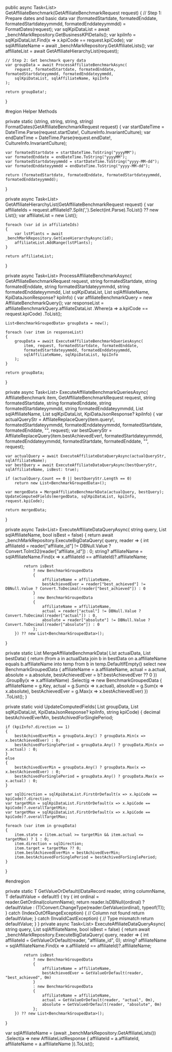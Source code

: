public async Task<List<BenchmarkGroupedData>> GetAffiliateBenchmark(GetAffiliateBenchmarkRequest request)
{
    // Step 1: Prepare dates and basic data
    var (formatedStartdate, formatedEnddate, formatedStartdateyymmdd, formatedEnddateyymmdd) = FormatDates(request);
    var sqlKpiDataList = await _benchMarkRepository.GetBusinessKPIDetails();
    var kpiInfo = sqlKpiDataList.Find(x => x.kpiCode == request.kpiCode);
    var sqlAffiliateName = await _benchMarkRepository.GetAffiliateLists();
    var affiliateList = await GetAffiliateHierarchyList(request);

    // Step 2: Get benchmark query data
    var groupData = await ProcessAffiliateBenchmarkAsync(
        request, formatedStartdate, formatedEnddate, formatedStartdateyymmdd, formatedEnddateyymmdd,
        sqlKpiDataList, sqlAffiliateName, kpiInfo
    );

    return groupData!;
}

#region Helper Methods

private static (string, string, string, string) FormatDates(GetAffiliateBenchmarkRequest request)
{
    var startDateTime = DateTime.Parse(request.startDate!, CultureInfo.InvariantCulture);
    var endDateTime = DateTime.Parse(request.endDate!, CultureInfo.InvariantCulture);

    var formatedStartdate = startDateTime.ToString("yyyyMM");
    var formatedEnddate = endDateTime.ToString("yyyyMM");
    var formatedStartdateyymmdd = startDateTime.ToString("yyyy-MM-dd");
    var formatedEnddateyymmdd = endDateTime.ToString("yyyy-MM-dd");

    return (formatedStartdate, formatedEnddate, formatedStartdateyymmdd, formatedEnddateyymmdd);
}

private async Task<List<GetCaseHierarchyResponse>> GetAffiliateHierarchyList(GetAffiliateBenchmarkRequest request)
{
    var affiliateIds = request.affiliateId?.Split(',').Select(int.Parse).ToList() ?? new List<int>();
    var affiliateList = new List<GetCaseHierarchyResponse>();

    foreach (var id in affiliateIds)
    {
        var lstPlants = await _benchMarkRepository.GetCaseHierarchyAsync(id);
        affiliateList.AddRange(lstPlants);
    }

    return affiliateList;
}

private async Task<List<BenchmarkGroupedData>> ProcessAffiliateBenchmarkAsync(
    GetAffiliateBenchmarkRequest request,
    string formatedStartdate,
    string formatedEnddate,
    string formatedStartdateyymmdd,
    string formatedEnddateyymmdd,
    List<KpiDataJsonResponse> sqlKpiDataList,
    List<AffiliateListResponse> sqlAffiliateName,
    KpiDataJsonResponse? kpiInfo)
{
    var affiliateBenchmarkQuery = new AffiliateBenchmarkQuery();
    var responseList = affiliateBenchmarkQuery.affiliateDataList
        .Where(a => a.kpiCode == request.kpiCode)
        .ToList();

    List<BenchmarkGroupedData> groupData = new();

    foreach (var item in responseList)
    {
        groupData = await ExecuteAffiliateBenchmarkQueriesAsync(
            item, request, formatedStartdate, formatedEnddate,
            formatedStartdateyymmdd, formatedEnddateyymmdd,
            sqlAffiliateName, sqlKpiDataList, kpiInfo
        );
    }

    return groupData;
}

private async Task<List<BenchmarkGroupedData>> ExecuteAffiliateBenchmarkQueriesAsync(
    AffiliateBenchmark item,
    GetAffiliateBenchmarkRequest request,
    string formatedStartdate,
    string formatedEnddate,
    string formatedStartdateyymmdd,
    string formatedEnddateyymmdd,
    List<AffiliateListResponse> sqlAffiliateName,
    List<KpiDataJsonResponse> sqlKpiDataList,
    KpiDataJsonResponse? kpiInfo)
{
    var actualQueryStr = AffilateReplaceQuery(item.query!, formatedStartdateyymmdd, formatedEnddateyymmdd, formatedStartdate, formatedEnddate, "", request);
    var bestQueryStr = AffilateReplaceQuery(item.bestAchievedEver!, formatedStartdateyymmdd, formatedEnddateyymmdd, formatedStartdate, formatedEnddate, "", request);

    var actualQuery = await ExecuteAffiliateDataQueryAsync(actualQueryStr, sqlAffiliateName);
    var bestQuery = await ExecuteAffiliateDataQueryAsync(bestQueryStr, sqlAffiliateName, isBest: true);

    if (actualQuery.Count == 0 || bestQueryStr.Length == 0)
        return new List<BenchmarkGroupedData>();

    var mergedData = MergeAffiliateBenchmarkData(actualQuery, bestQuery);
    UpdateComputedFields(mergedData, sqlKpiDataList, kpiInfo, request.kpiCode);

    return mergedData;
}

private async Task<List<BenchmarkGroupedData>> ExecuteAffiliateDataQueryAsync(
    string query,
    List<AffiliateListResponse> sqlAffiliateName,
    bool isBest = false)
{
    return await _benchMarkRepository.ExecuteBigDataQuery<BenchmarkGroupedData>(
        query,
        reader =>
        {
            int affiliateId = reader["affiliate_id"] != DBNull.Value ? Convert.ToInt32(reader["affiliate_id"]) : 0;
            string? affiliateName = sqlAffiliateName.Find(x => x.affiliateId == affiliateId)?.affiliateName;

            return isBest
                ? new BenchmarkGroupedData
                {
                    affiliateName = affiliateName,
                    bestAchievedEver = reader["best_achieved"] != DBNull.Value ? Convert.ToDecimal(reader["best_achieved"]) : 0
                }
                : new BenchmarkGroupedData
                {
                    affiliateName = affiliateName,
                    actual = reader["actual"] != DBNull.Value ? Convert.ToDecimal(reader["actual"]) : 0,
                    absolute = reader["absolute"] != DBNull.Value ? Convert.ToDecimal(reader["absolute"]) : 0
                };
        }) ?? new List<BenchmarkGroupedData>();
}

private static List<BenchmarkGroupedData> MergeAffiliateBenchmarkData(
    List<BenchmarkGroupedData> actualData,
    List<BenchmarkGroupedData> bestData)
{
    return (from a in actualData
            join b in bestData on a.affiliateName equals b.affiliateName into temp
            from b in temp.DefaultIfEmpty()
            select new BenchmarkGroupedData
            {
                affiliateName = a.affiliateName,
                actual = a.actual,
                absolute = a.absolute,
                bestAchievedEver = b?.bestAchievedEver ?? 0
            })
           .GroupBy(x => x.affiliateName)
           .Select(g => new BenchmarkGroupedData
           {
               affiliateName = g.Key,
               actual = g.Sum(x => x.actual),
               absolute = g.Sum(x => x.absolute),
               bestAchievedEver = g.Max(x => x.bestAchievedEver)
           })
           .ToList();
}

private static void UpdateComputedFields(
    List<BenchmarkGroupedData> groupData,
    List<KpiDataJsonResponse> sqlKpiDataList,
    KpiDataJsonResponse? kpiInfo,
    string kpiCode)
{
    decimal bestAchivedEverMin, bestAchivedForSinglePeriod;

    if (kpiInfo?.direction == 1)
    {
        bestAchivedEverMin = groupData.Any() ? groupData.Min(x => x.bestAchievedEver) : 0;
        bestAchivedForSinglePeriod = groupData.Any() ? groupData.Min(x => x.actual) : 0;
    }
    else
    {
        bestAchivedEverMin = groupData.Any() ? groupData.Max(x => x.bestAchievedEver) : 0;
        bestAchivedForSinglePeriod = groupData.Any() ? groupData.Max(x => x.actual) : 0;
    }

    var sqlDirection = sqlKpiDataList.FirstOrDefault(x => x.kpiCode == kpiCode)?.direction;
    var targetMin = sqlKpiDataList.FirstOrDefault(x => x.kpiCode == kpiCode)?.overallTargetMin;
    var targetMax = sqlKpiDataList.FirstOrDefault(x => x.kpiCode == kpiCode)?.overallTargetMax;

    foreach (var item in groupData)
    {
        item.state = (item.actual >= targetMin && item.actual <= targetMax) ? 1 : 0;
        item.direction = sqlDirection;
        item.target = targetMax ?? 0;
        item.bestAchievedEverMin = bestAchivedEverMin;
        item.bestAchievedForSinglePeriod = bestAchivedForSinglePeriod;
    }
}

#endregion

private static T GetValueOrDefault<T>(IDataRecord reader, string columnName, T defaultValue = default!)
{
    try
    {
        int ordinal = reader.GetOrdinal(columnName);
        return reader.IsDBNull(ordinal) ? defaultValue : (T)Convert.ChangeType(reader.GetValue(ordinal), typeof(T));
    }
    catch (IndexOutOfRangeException)
    {
        // Column not found
        return defaultValue;
    }
    catch (InvalidCastException)
    {
        // Type mismatch
        return defaultValue;
    }
}
private async Task<List<BenchmarkGroupedData>> ExecuteAffiliateDataQueryAsync(
    string query,
    List<AffiliateListResponse> sqlAffiliateName,
    bool isBest = false)
{
    return await _benchMarkRepository.ExecuteBigDataQuery<BenchmarkGroupedData>(
        query,
        reader =>
        {
            int affiliateId = GetValueOrDefault(reader, "affiliate_id", 0);
            string? affiliateName = sqlAffiliateName.Find(x => x.affiliateId == affiliateId)?.affiliateName;

            return isBest
                ? new BenchmarkGroupedData
                {
                    affiliateName = affiliateName,
                    bestAchievedEver = GetValueOrDefault(reader, "best_achieved", 0m)
                }
                : new BenchmarkGroupedData
                {
                    affiliateName = affiliateName,
                    actual = GetValueOrDefault(reader, "actual", 0m),
                    absolute = GetValueOrDefault(reader, "absolute", 0m)
                };
        }) ?? new List<BenchmarkGroupedData>();
}


var sqlAffiliateName = (await _benchMarkRepository.GetAffiliateLists())
    .Select(a => new AffiliateListResponse
    {
        affiliateId = a.affiliateId,
        affiliateName = a.affiliateName
    }).ToList();

